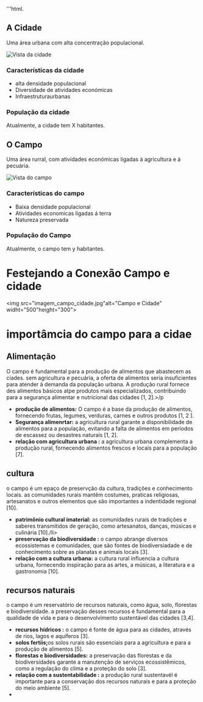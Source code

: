 '''html.

<section>
<h2>A Cidade</h2>
<p>Uma área urbana com alta concentração populacional.</p>
<img scr=imagem_da_cidade.jpg" alt="Vista da cidade">
<h3>Características da cidade</h3>
<ul>
<li>alta densidade populacional</li>
<li>Diversidade de atividades económicas</li>
<li>Infraestruturaurbanas</li>
</ul>
<h3>População da cidade</h3>
<p>Atualmente, a cidade tem X habitantes.</p>
</section>

<section>
<h2>O Campo</h2>
<p>Uma área rurral, com atividades económicas ligadas à agricultura e à pecuária.</p>
<img src="imagem_do_campo.jpg" alt="Vista do campo">
<h3>Características do campo</h3>
<ul>
<li>Baixa densidade populacional</li>
<li>Atividades economicas ligadas á terra</li>
<li>Natureza preservada</li>
</ul>
<h3>População do Campo</h3>
<p>Atualmente, o campo tem y habitantes.</p>
</section>

<!DOCTYPE HTML>
<html>
<head>
 <title>Conexão Campo me cidade</title>
 </head>
 <body>
 <h1>Festejando a Conexão Campo e cidade</h1>

  <!-- imagem representando o campo e a cidade -->
  <img src="imagem_campo_cidade.jpg"alt="Campo e Cidade" widht="500"height="300">

  <!DOCTYPE html>
  <html>
  <head>
  <title>importância do campo para a cidade</title>
  </head>
  <body>

  <h1>importâmcia do campo para a cidae</h1>

  <h2>Alimentação</h2>
  <p>O campo é fundamental para a produção de alimentos que abastecem as ciades. sem agricultura e pecuária, a oferta de alimentos seria insuficientes para atender à demanda da população urbana. A produção rural fornece des alimentos básicos atpe produtos mais especializados, contribuindo para a segurança alimentar e nutricional das cidades [1, 2].>/p
  <ul>
  <li><b>produção de alimentos:</b> O campo é a base da produção de alimentos, fornecendo frutas, legumes, verduras, carnes e outros produtos [1, 2 ].</li>
  <li><b>Segurança alimenrtar:</b> a agricultura rural garante a disponibilidade de alimentos para a população, evitando a falta de alimentos  em períodos de escassez ou desastres naturais [1, 2].</li>
  <li><b>relação com agricultura urbana :</b> a agricultura urbana complementa a produção rural, fornecendo alimentos frescos e locais para a população [7].</li>
  </ul>

  <h2>cultura</h2>
  <p>o campo é um epaço de preservção da cultura, tradições e conhecimento locais. as comunidades rurais mantêm costumes, praticas religiosas, artesanatos e outros elementos que são importantes a indentidade regional [10].</p>
  <ul>
  <li><b> patrimônio cultural imaterial:</b> as comunidades rurais de tradições e saberes transmitidos de geração, como artesanatos, danças, músicas e culinária [10]./li>
  <li><b>preservação da biodiversidade :</b> o campo abrange diversos ecossistemas e comunidades, que são fontes de biodiversiadade e de conhecimento sobre as planatas e animais locais [3].</li>
  <li><b>relação com a cultura urbana:</b> a cultura rural influencia a cultura urbana, fornecendo inspiração para as artes, a músicas, a literatura e a gastronomia [10].</li>
  </ul>

  <h2>recursos naturais</h2>
  <p>o campo é um reservatório de recursos naturais, como água, solo, florestas e biodiversidade. a preservação desses recursos é fundamental para a qualidade de vida e para o desenvolvimento sustentável das cidades [3,4].</p>
  <ul>
  <li><b>recursos hídricos :</b> o campo é fonte de água para as cidades, através de rios, lagos e aquíferos [3].</li>
  <li><b>solos fertiis;</b>os solos rurais são essenciais para a agricultura e para a produção de alimentos [5].</li>
  <li><b>florestas e biodiversidades:</b> a preservação das florestas e da biodiversidades garante a manutenção de serviços ecossistêmicos, como a regulação do clima e a proteção do solo [3].</li>
  <li><b>relação com a sustentabilidade :</b> a produção rural sustentavél é importante para a conservação dos recursos naturais e para a proteção do meio ambiente [5].<li>
  </ul>

  </body>
  </html>
